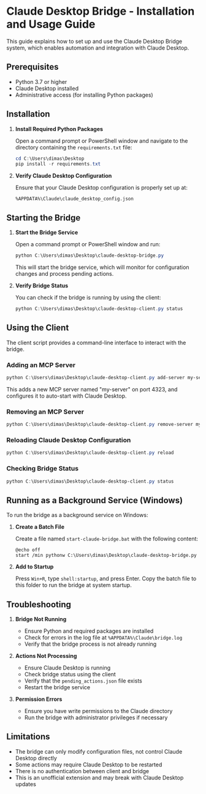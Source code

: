 # Claude Desktop Bridge - Installation and Usage Guide

This guide explains how to set up and use the Claude Desktop Bridge system, which enables automation and integration with Claude Desktop.

## Prerequisites

- Python 3.7 or higher
- Claude Desktop installed
- Administrative access (for installing Python packages)

## Installation

1. **Install Required Python Packages**

   Open a command prompt or PowerShell window and navigate to the directory containing the `requirements.txt` file:

   ```powershell
   cd C:\Users\dimas\Desktop
   pip install -r requirements.txt
   ```

2. **Verify Claude Desktop Configuration**

   Ensure that your Claude Desktop configuration is properly set up at:
   
   ```
   %APPDATA%\Claude\claude_desktop_config.json
   ```

## Starting the Bridge

1. **Start the Bridge Service**

   Open a command prompt or PowerShell window and run:

   ```powershell
   python C:\Users\dimas\Desktop\claude-desktop-bridge.py
   ```

   This will start the bridge service, which will monitor for configuration changes and process pending actions.

2. **Verify Bridge Status**

   You can check if the bridge is running by using the client:

   ```powershell
   python C:\Users\dimas\Desktop\claude-desktop-client.py status
   ```

## Using the Client

The client script provides a command-line interface to interact with the bridge.

### Adding an MCP Server

```powershell
python C:\Users\dimas\Desktop\claude-desktop-client.py add-server my-server 4323 localhost auto
```

This adds a new MCP server named "my-server" on port 4323, and configures it to auto-start with Claude Desktop.

### Removing an MCP Server

```powershell
python C:\Users\dimas\Desktop\claude-desktop-client.py remove-server my-server
```

### Reloading Claude Desktop Configuration

```powershell
python C:\Users\dimas\Desktop\claude-desktop-client.py reload
```

### Checking Bridge Status

```powershell
python C:\Users\dimas\Desktop\claude-desktop-client.py status
```

## Running as a Background Service (Windows)

To run the bridge as a background service on Windows:

1. **Create a Batch File**

   Create a file named `start-claude-bridge.bat` with the following content:

   ```batch
   @echo off
   start /min pythonw C:\Users\dimas\Desktop\claude-desktop-bridge.py
   ```

2. **Add to Startup**

   Press `Win+R`, type `shell:startup`, and press Enter.
   Copy the batch file to this folder to run the bridge at system startup.

## Troubleshooting

1. **Bridge Not Running**

   - Ensure Python and required packages are installed
   - Check for errors in the log file at `%APPDATA%\Claude\bridge.log`
   - Verify that the bridge process is not already running

2. **Actions Not Processing**

   - Ensure Claude Desktop is running
   - Check bridge status using the client
   - Verify that the `pending_actions.json` file exists
   - Restart the bridge service

3. **Permission Errors**

   - Ensure you have write permissions to the Claude directory
   - Run the bridge with administrator privileges if necessary

## Limitations

- The bridge can only modify configuration files, not control Claude Desktop directly
- Some actions may require Claude Desktop to be restarted
- There is no authentication between client and bridge
- This is an unofficial extension and may break with Claude Desktop updates
